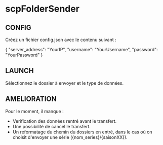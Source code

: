 # scpFolderSender

## CONFIG
Créez un fichier config.json avec le contenu suivant :

{
    "server_address": "YourIP",
    "username": "YourUsername",
    "password": "YourPassword"
}

## LAUNCH
Sélectionnez le dossier à envoyer et le type de données.

## AMELIORATION
Pour le moment, il manque :
- Verification des données rentré avant le transfert. 
- Une possibilité de cancel le transfert.
- Un reformatage du chemin du dossiers en entré, dans le cas où on choisit d'envoyer une série ({nom_series}/{saisonXX}).

